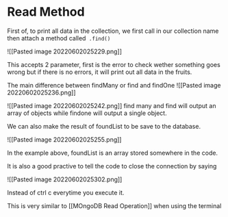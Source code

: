 # Read Method

First of, to print all data in the collection, we first call in our collection name then attach a method called` .find()`

![[Pasted image 20220602025229.png]]

This accepts 2 parameter, first is the error to check wether something goes wrong but if there is no errors, it will print out all data in the fruits. 

The main difference between findMany or find and findOne
![[Pasted image 20220602025236.png]]

![[Pasted image 20220602025242.png]]
find many and find will output an array of objects while findone will output a single object. 

We can also make the result of foundList to be save to the database. 

![[Pasted image 20220602025255.png]]

In the example above, foundList is an array stored somewhere in the code. 

It is also a good practive to tell the code to close the connection by saying

![[Pasted image 20220602025302.png]]

Instead of ctrl c everytime you execute it. 

This is very similar to [[MOngoDB Read Operation]] when using the terminal